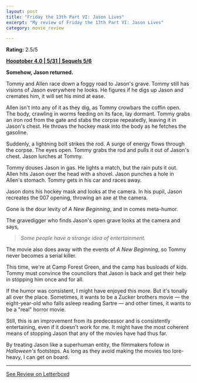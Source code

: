 ```yaml
---
layout: post
title: "Friday the 13th Part VI: Jason Lives"
excerpt: "My review of Friday the 13th Part VI: Jason Lives"
category: movie_review

---
```


**Rating:** 2.5/5

<b><a href="https://boxd.it/pRNg0/detail" rel="nofollow">Hooptober 4.0 | 5/31 | Sequels 5/6</a></b>

<b>Somehow, Jason returned.</b>

Tommy and Allen race down a foggy road to Jason's grave. Tommy still has visions of Jason everywhere he looks. He figures if he digs up Jason and cremates him, it will set his mind at ease.

Allen isn't into any of it as they dig, as Tommy crowbars the coffin open. The body, crawling in worms feeding on its face, lay dormant. Tommy grabs an iron rod from the gate and stabs the corpse repeatedly, leaving it in Jason's chest. He throws the hockey mask into the body as he fetches the gasoline.

Suddenly, a lightning bolt strikes the rod. A surge of energy flows through the corpse. The eyes open. Tommy grabs the rod and pulls it out of Jason's chest. Jason lurches at Tommy.

Tommy douses Jason in gas. He lights a match, but the rain puts it out. Allen hits Jason over the head with a shovel. Jason punches a hole in Allen's stomach. Tommy gets in his car and races away.

Jason dons his hockey mask and looks at the camera. In his pupil, Jason recreates the 007 opening, throwing an axe at the camera.

Gone is the dour levity of <i>A New Beginning</i>, and in comes meta-humor.

The gravedigger who finds Jason's open grave looks at the camera and says,

<blockquote><i>Some people have a strange idea of entertainment.</i></blockquote>The movie also does away with the events of<i> A New Beginning</i>, so Tommy never becomes a serial killer.

This time, we're at Camp Forest Green, and the camp has busloads of kids. Tommy must convince the councilors that Jason is back and get their help in stopping him once and for all.

If the humor was consistent, I might have enjoyed this more. But it's tonally all over the place. Sometimes, it wants to be a Zucker brothers movie — the eight-year-old who falls asleep reading Sartre — and other times, it wants to be a "real" horror movie.

Still, this is an improvement from its predecessor and is consistently entertaining, even if it doesn't work for me. It might have the most coherent means of stopping Jason that any of the movies have had thus far.

By treating Jason like a superhuman entity, the filmmakers follow in <i>Halloween's</i> footsteps. As long as they avoid making the movies too lore-heavy, I can get on board.

<hr>

[See Review on Letterboxd](https://boxd.it/6pZ9lH)
